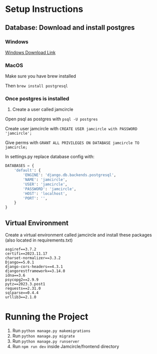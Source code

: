 # Setup Instructions

## Database: Download and install postgres

### Windows

[Windows Download Link](https://www.postgresql.org/download/windows/)

### MacOS

Make sure you have brew installed

Then `brew install postgresql`

### Once postgres is installed

1. Create a user called jamcircle

Open psql as postgres with `psql -U postgres`

Create user jamcircle with `CREATE USER jamcircle with PASSWORD 'jamcircle';`

Give perms with `GRANT ALL PRIVILEGES ON DATABASE jamcircle TO jamcircle;`

In settings.py replace database config with:

```python
DATABASES = {
    'default': {
        'ENGINE': 'django.db.backends.postgresql',
        'NAME': 'jamcircle',
        'USER': 'jamcircle',
        'PASSWORD': 'jamcircle',
        'HOST': 'localhost',
        'PORT': '',
    }
}
```

## Virtual Environment

Create a virtual environment called jamcircle and install these packages (also located in requirements.txt)

```
asgiref==3.7.2
certifi==2023.11.17
charset-normalizer==3.3.2
Django==5.0.1
django-cors-headers==4.3.1
djangorestframework==3.14.0
idna==3.6
psycopg2==2.9.9
pytz==2023.3.post1
requests==2.31.0
sqlparse==0.4.4
urllib3==2.1.0
```

# Running the Project

1. Run `python manage.py makemigrations`
2. Run `python manage.py migrate`
3. Run `python manage.py runserver`
4. Run `npm run dev` inside Jamcircle/frontend directory
